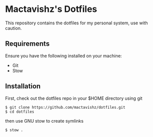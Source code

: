 # Mactavishz's Dotfiles

This repository contains the dotfiles for my personal system, use with caution.

## Requirements

Ensure you have the following installed on your machine:

- Git
- Stow

## Installation

First, check out the dotfiles repo in your $HOME directory using git

```
$ git clone https://github.com/mactavishz/dotfiles.git
$ cd dotfiles
```

then use GNU stow to create symlinks

```
$ stow .
```
